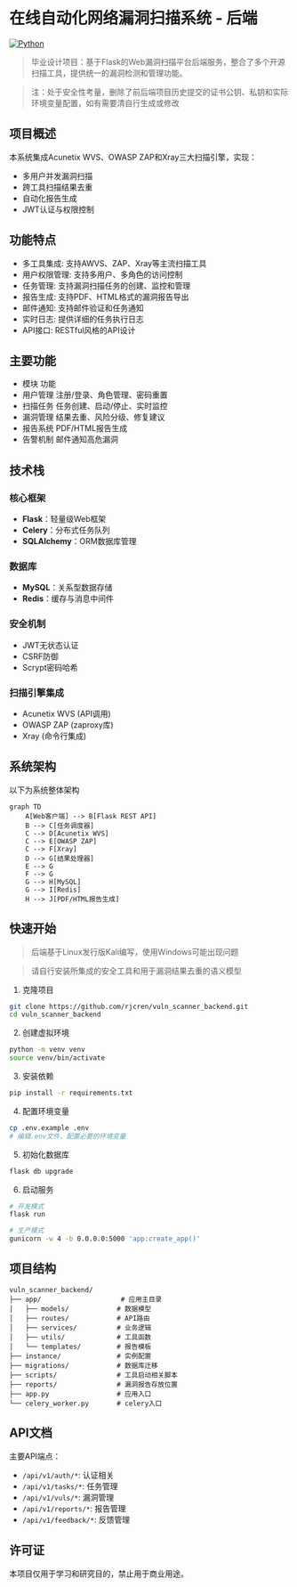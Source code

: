 # 在线自动化网络漏洞扫描系统 - 后端

[![Python](https://img.shields.io/badge/Python-3.12+-blue.svg)](https://www.python.org/)

> 毕业设计项目：基于Flask的Web漏洞扫描平台后端服务，整合了多个开源扫描工具，提供统一的漏洞检测和管理功能。

> 注：处于安全性考量，删除了前后端项目历史提交的证书公钥、私钥和实际环境变量配置，如有需要清自行生成或修改

## 项目概述

本系统集成Acunetix WVS、OWASP ZAP和Xray三大扫描引擎，实现：
- 多用户并发漏洞扫描
- 跨工具扫描结果去重
- 自动化报告生成
- JWT认证与权限控制

## 功能特点

- 多工具集成: 支持AWVS、ZAP、Xray等主流扫描工具
- 用户权限管理: 支持多用户、多角色的访问控制
- 任务管理: 支持漏洞扫描任务的创建、监控和管理
- 报告生成: 支持PDF、HTML格式的漏洞报告导出
- 邮件通知: 支持邮件验证和任务通知
- 实时日志: 提供详细的任务执行日志
- API接口: RESTful风格的API设计
  

## 主要功能
- 模块	    功能
- 用户管理	  注册/登录、角色管理、密码重置
- 扫描任务	  任务创建、启动/停止、实时监控
- 漏洞管理	  结果去重、风险分级、修复建议
- 报告系统	  PDF/HTML报告生成
- 告警机制	  邮件通知高危漏洞

## 技术栈

### 核心框架
- **Flask**：轻量级Web框架
- **Celery**：分布式任务队列
- **SQLAlchemy**：ORM数据库管理

### 数据库
- **MySQL**：关系型数据存储
- **Redis**：缓存与消息中间件

### 安全机制
- JWT无状态认证
- CSRF防御
- Scrypt密码哈希

### 扫描引擎集成
- Acunetix WVS (API调用)
- OWASP ZAP (zaproxy库)
- Xray (命令行集成)

## 系统架构

以下为系统整体架构
```mermaid
graph TD
    A[Web客户端] --> B[Flask REST API]
    B --> C[任务调度器]
    C --> D[Acunetix WVS]
    C --> E[OWASP ZAP]
    C --> F[Xray]
    D --> G[结果处理器]
    E --> G
    F --> G
    G --> H[MySQL]
    G --> I[Redis]
    H --> J[PDF/HTML报告生成]
```

## 快速开始

> 后端基于Linux发行版Kali编写，使用Windows可能出现问题

> 请自行安装所集成的安全工具和用于漏洞结果去重的语义模型

1. 克隆项目
```bash
git clone https://github.com/rjcren/vuln_scanner_backend.git
cd vuln_scanner_backend
```

2. 创建虚拟环境
```bash
python -m venv venv
source venv/bin/activate
```

3. 安装依赖
```bash
pip install -r requirements.txt
```

4. 配置环境变量
```bash
cp .env.example .env
# 编辑.env文件，配置必要的环境变量
```

5. 初始化数据库
```bash
flask db upgrade
```

6. 启动服务
```bash
# 开发模式
flask run

# 生产模式
gunicorn -w 4 -b 0.0.0.0:5000 'app:create_app()'
```

## 项目结构

```
vuln_scanner_backend/
├── app/                    # 应用主目录
│   ├── models/            # 数据模型
│   ├── routes/            # API路由
│   ├── services/          # 业务逻辑
│   ├── utils/             # 工具函数
│   └── templates/         # 报告模板
├── instance/              # 实例配置
├── migrations/            # 数据库迁移
├── scripts/               # 工具启动相关脚本
├── reports/               # 漏洞报告存放位置
├── app.py                 # 应用入口
└── celery_worker.py       # celery入口
```

## API文档

主要API端点：

- `/api/v1/auth/*`: 认证相关
- `/api/v1/tasks/*`: 任务管理
- `/api/v1/vuls/*`: 漏洞管理
- `/api/v1/reports/*`: 报告管理
- `/api/v1/feedback/*`: 反馈管理

## 许可证

本项目仅用于学习和研究目的，禁止用于商业用途。